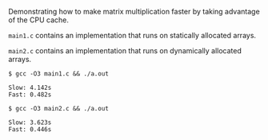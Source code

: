 Demonstrating how to make matrix multiplication faster by taking advantage of the CPU cache.

`main1.c` contains an implementation that runs on statically allocated arrays.

`main2.c` contains an implementation that runs on dynamically allocated arrays.

```shell
$ gcc -O3 main1.c && ./a.out

Slow: 4.142s
Fast: 0.482s
```

```shell
$ gcc -O3 main2.c && ./a.out

Slow: 3.623s
Fast: 0.446s
```
